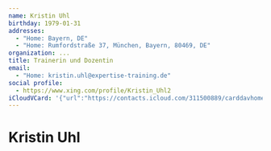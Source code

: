 ```yaml
---
name: Kristin Uhl
birthday: 1979-01-31
addresses:
  - "Home: Bayern, DE"
  - "Home: Rumfordstraße 37, München, Bayern, 80469, DE"
organization: ...
title: Trainerin und Dozentin
email:
  - "Home: kristin.uhl@expertise-training.de"
social profile:
  - https://www.xing.com/profile/Kristin_Uhl2
iCloudVCard: '{"url":"https://contacts.icloud.com/311500889/carddavhome/card/ODc1OWQ3ZjktNDgwZi00MTJiLThmMGUtYTQxZjgwNjcwOTEw.vcf","etag":"\"kmfhdmcw\"","data":"BEGIN:VCARD\r\nVERSION:3.0\r\nFN:\r\nN:Uhl;Kristin;;;\r\nUID:8759d7f9-480f-412b-8f0e-a41f80670910\r\nBDAY;VALUE=date:1979-01-31\r\nADR;TYPE=HOME:;;;;Bayern;;DE;\r\nADR;TYPE=HOME:;;Rumfordstraße 37;München;Bayern;80469;DE;\r\nWP1.X-ABLABEL:Work\r\nWP2.X-ABLABEL:Work\r\nitem0.X-ABLABEL:xing\r\nPRODID:ez-vcard 0.9.13-fc\r\nREV:2025-04-03T22:12:52Z\r\nORG:...;\r\nTITLE:Trainerin und Dozentin\r\nEMAIL;TYPE=HOME:kristin.uhl@expertise-training.de\r\nPHOTO;VALUE=uri:https://gateway.icloud.com/contacts/311500889/ck/card/f43e3\r\n cde0d18e40460c19f25d528fdb5\r\nitem0.X-SOCIALPROFILE;X-USER=Kristin_Uhl2:https://www.xing.com/profile/Kris\r\n tin_Uhl2\r\nEND:VCARD"}'
---
```

# Kristin Uhl